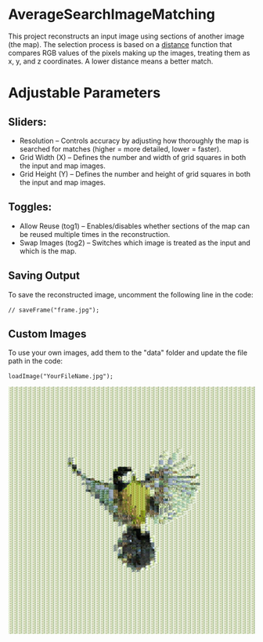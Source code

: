 # AverageSearchImageMatching

This project reconstructs an input image using sections of another image (the map). The selection process is based on a [distance](https://processing.org/reference/dist_.html)
function that compares RGB values of the pixels making up the images, treating them as x, y, and z coordinates. A lower distance means a better match.

# Adjustable Parameters
## Sliders:
-	Resolution – Controls accuracy by adjusting how thoroughly the map is searched for matches (higher = more detailed, lower = faster).
-	Grid Width (X) – Defines the number and width of grid squares in both the input and map images.
-	Grid Height (Y) – Defines the number and height of grid squares in both the input and map images.

## Toggles:
- Allow Reuse (tog1) – Enables/disables whether sections of the map can be reused multiple times in the reconstruction.
- Swap Images (tog2) – Switches which image is treated as the input and which is the map.
   
## Saving Output
To save the reconstructed image, uncomment the following line in the code:
```processing
// saveFrame("frame.jpg");
```
## Custom Images
To use your own images, add them to the "data" folder and update the file path in the code:
```processing
loadImage("YourFileName.jpg");
```

![Example image](frame.jpg)

